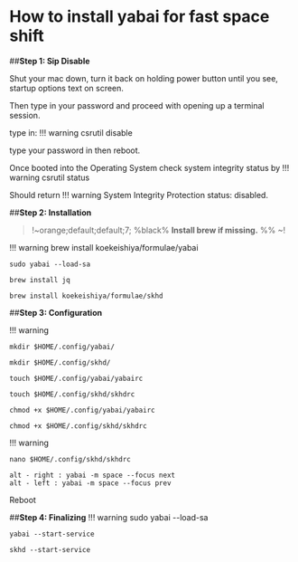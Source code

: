 # How to install yabai for fast space shift

##**Step 1: Sip Disable**

Shut your mac down, turn it back on holding power button until you see, startup options text on screen.

Then type in your password and proceed with opening up a terminal session.

type in:
!!! warning 
	csrutil disable

type your password in then reboot.

Once booted into the Operating System check system integrity status by
!!! warning 
	csrutil status

Should return 
!!! warning 
	System Integrity Protection status: disabled.


##**Step 2: Installation**

> !~orange;default;default;7; %black% **Install brew if missing.** %% ~!

!!! warning 
	brew install koekeishiya/formulae/yabai

	sudo yabai --load-sa

	brew install jq

	brew install koekeishiya/formulae/skhd

##**Step 3: Configuration**

!!! warning 
 
	mkdir $HOME/.config/yabai/

	mkdir $HOME/.config/skhd/

	touch $HOME/.config/yabai/yabairc

	touch $HOME/.config/skhd/skhdrc

	chmod +x $HOME/.config/yabai/yabairc

	chmod +x $HOME/.config/skhd/skhdrc

!!! warning 

	nano $HOME/.config/skhd/skhdrc

	alt - right : yabai -m space --focus next
	alt - left : yabai -m space --focus prev
 

Reboot

##**Step 4: Finalizing**
!!! warning 
	sudo yabai --load-sa

	yabai --start-service

	skhd --start-service